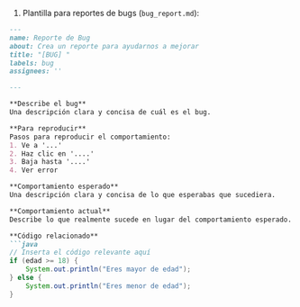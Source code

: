1. Plantilla para reportes de bugs (`bug_report.md`):

```markdown
---
name: Reporte de Bug
about: Crea un reporte para ayudarnos a mejorar
title: "[BUG] "
labels: bug
assignees: ''

---

**Describe el bug**
Una descripción clara y concisa de cuál es el bug.

**Para reproducir**
Pasos para reproducir el comportamiento:
1. Ve a '...'
2. Haz clic en '....'
3. Baja hasta '....'
4. Ver error

**Comportamiento esperado**
Una descripción clara y concisa de lo que esperabas que sucediera.

**Comportamiento actual**
Describe lo que realmente sucede en lugar del comportamiento esperado.

**Código relacionado**
```java
// Inserta el código relevante aquí
if (edad >= 18) {
    System.out.println("Eres mayor de edad");
} else {
    System.out.println("Eres menor de edad");
}
